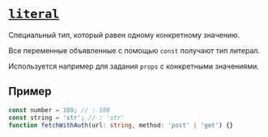 # [`literal`](../index.md)

Специальный тип, который равен одному конкретному значению.

Все переменные объявленные с помощью `const` получают тип литерал.

Используется например для задания `props` с конкретными значениями.

## Пример

```ts
const number = 108; // : 108
const string = 'str'; // : 'str'
function fetchWithAuth(url: string, method: 'post' | 'get') {}
```
